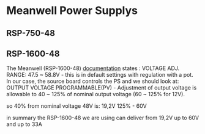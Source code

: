 # Meanwell Power Supplys

## RSP-750-48


## RSP-1600-48
The Meanwell (RSP-1600-48) [documentation](https://www.meanwell-web.com/content/files/pdfs/productPdfs/MW/RSP-1600/RSP-1600-spec.pdf) states :
VOLTAGE ADJ. RANGE: 47.5 ~ 58.8V - this is in default settings with regulation with a pot. 
In our case, the source board controls the PS and we should look at:
OUTPUT VOLTAGE PROGRAMMABLE(PV) - Adjustment of output voltage is allowable to 40 ~ 125% of nominal output voltage (60 ~ 125% for 12V).

so 40% from nominal voltage 48V is: 19,2V
125% - 60V

in summary the RSP-1600-48 we are using can deliver from 19,2V up to 60V and up to 33A
